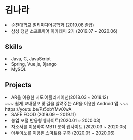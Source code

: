 
<h1> 김나라 </h1>
<li> 순천대학교 멀티미디어공학과 (2019.08 졸업)</li>
<li> 삼성 청년 소프트웨어 아카데미 2기 (2019.07 ~ 2020.06) </li>
<h2> Skills </h2>
<li>Java, C, JavaScript</li>
<li>Spring, Vue.js, Django</li>
<li>MySQL</li>
<h2> Projects </h2>
<li>AR을 이용한 지도 어플리케이션(2018.03 ~ 2018.12)</li>
~~~
쉽게 교내정보 및 길을 알려주는 AR을 이용한 Android 앱
~~~
https://youtu.be/Ps5obYMwXwA
<li>SAFE FOOD (2019.09 ~ 2019.11)</li>
<li>농업 포털 반응형 웹사이트(2020.01 ~ 2020.03)</li>
<li>자소서를 이용하여 MBTI 분석 웹사이트 (2020.03 ~ 2020.05)</li>
<li>아두이노를 이용한 스마트홈 구축 (2020.05 ~ 2020.06)</li>
